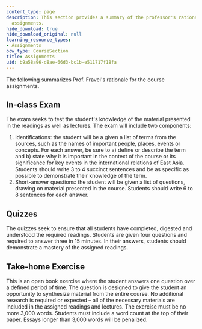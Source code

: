 ```yaml
---
content_type: page
description: This section provides a summary of the professor's rational for the course
  assignments.
hide_download: true
hide_download_original: null
learning_resource_types:
- Assignments
ocw_type: CourseSection
title: Assignments
uid: b9a58a96-d8ae-66d3-bc1b-e511717f18fa
---
```


The following summarizes Prof. Fravel's rationale for the course assignments.

In-class Exam
-------------

The exam seeks to test the student's knowledge of the material presented in the readings as well as lectures. The exam will include two components:

1.  Identifications: the student will be a given a list of terms from the sources, such as the names of important people, places, events or concepts. For each answer, be sure to a) define or describe the term and b) state why it is important in the context of the course or its significance for key events in the international relations of East Asia. Students should write 3 to 4 succinct sentences and be as specific as possible to demonstrate their knowledge of the term.
2.  Short-answer questions: the student will be given a list of questions, drawing on material presented in the course. Students should write 6 to 8 sentences for each answer.

Quizzes
-------

The quizzes seek to ensure that all students have completed, digested and understood the required readings. Students are given four questions and required to answer three in 15 minutes. In their answers, students should demonstrate a mastery of the assigned readings.

Take-home Exercise
------------------

This is an open book exercise where the student answers one question over a defined period of time. The question is designed to give the student an opportunity to synthesize material from the entire course. No additional research is required or expected – all of the necessary materials are included in the assigned readings and lectures. The exercise must be no more 3,000 words. Students must include a word count at the top of their paper. Essays longer than 3,000 words will be penalized.